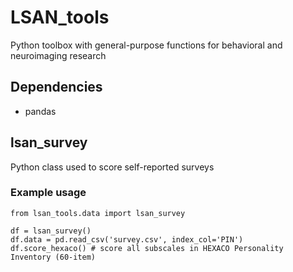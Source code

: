# LSAN_tools

Python toolbox with general-purpose functions for behavioral and neuroimaging research

## Dependencies
- pandas

## lsan_survey 
Python class used to score self-reported surveys

### Example usage
``` 
from lsan_tools.data import lsan_survey
```
```
df = lsan_survey()
df.data = pd.read_csv('survey.csv', index_col='PIN')
df.score_hexaco() # score all subscales in HEXACO Personality Inventory (60-item)
```
